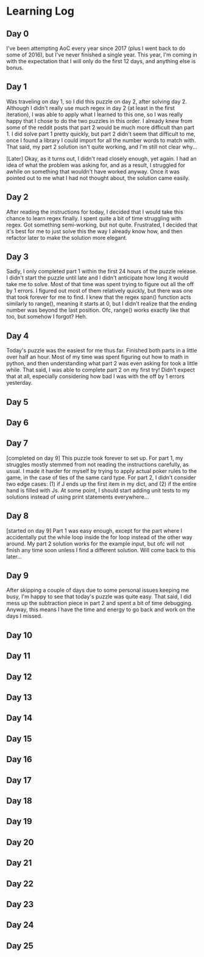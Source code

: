 # Learning Log

## Day 0

I've been attempting AoC every year since 2017 (plus I went back to do some of 2016), but I've never finished a single
year. This year, I'm coming in with the expectation that I will only do the first 12 days, and anything else is bonus.

## Day 1

Was traveling on day 1, so I did this puzzle on day 2, after solving day 2. Although I didn't really use much regex in
day 2 (at least in the first iteration), I was able to apply what I learned to this one, so I was really happy that
I chose to do the two puzzles in this order. I already knew from some of the reddit posts that part 2 would be much
more difficult than part 1. I did solve part 1 pretty quickly, but part 2 didn't seem that difficult to me, once I found
a library I could import for all the number words to match with. That said, my part 2 solution isn't quite working, and
I'm still not clear why...

[Later]
Okay, as it turns out, I didn't read closely enough, yet again. I had an idea of what the problem was asking for,
and as a result, I struggled for awhile on something that wouldn't have worked anyway. Once it was pointed out to me
what I had not thought about, the solution came easily.

## Day 2

After reading the instructions for today, I decided that I would take this chance to learn regex finally. I spent quite
a bit of time struggling with regex. Got something semi-working, but not quite. Frustrated, I decided that it's best for
me to just solve this the way I already know how, and then refactor later to make the solution more elegant.

## Day 3

Sadly, I only completed part 1 within the first 24 hours of the puzzle release. I didn't start the puzzle until late
and I didn't anticipate how long it would take me to solve. Most of that time was spent trying to figure out all the
off by 1 errors. I figured out most of them relatively quickly, but there was one that took forever for me to find.
I knew that the regex span() function acts similarly to range(), meaning it starts at 0, but I didn't realize that the
ending number was beyond the last position. Ofc, range() works exactly like that too, but somehow I forgot? Heh.

## Day 4

Today's puzzle was the easiest for me thus far. Finished both parts in a little over half an hour. Most of my time was
spent figuring out how to math in python, and then understanding what part 2 was even asking for took a little while.
That said, I was able to complete part 2 on my first try! Didn't expect that at all, especially considering how bad
I was with the off by 1 errors yesterday.

## Day 5


## Day 6



## Day 7

[completed on day 9]
This puzzle took forever to set up. For part 1, my struggles mostly stemmed from not reading the instructions carefully,
as usual. I made it harder for myself by trying to apply actual poker rules to the game, in the case of ties of the
same card type. For part 2, I didn't consider two edge cases: (1) if J ends up the first item in my dict, and (2) if
the entire hand is filled with Js. At some point, I should start adding unit tests to my solutions instead of using
print statements everywhere...

## Day 8

[started on day 9]
Part 1 was easy enough, except for the part where I accidentally put the while loop inside the for loop instead of
the other way around. My part 2 solution works for the example input, but ofc will not finish any time soon unless
I find a different solution. Will come back to this later...

## Day 9

After skipping a couple of days due to some personal issues keeping me busy, I'm happy to see that today's puzzle was
quite easy. That said, I did mess up the subtraction piece in part 2 and spent a bit of time debugging. Anyway, this
means I have the time and energy to go back and work on the days I missed.

## Day 10



## Day 11



## Day 12



## Day 13

## Day 14

## Day 15

## Day 16

## Day 17

## Day 18

## Day 19

## Day 20

## Day 21

## Day 22

## Day 23

## Day 24



## Day 25


